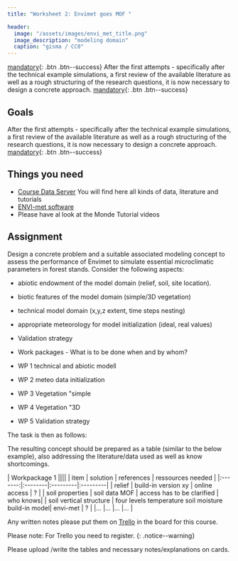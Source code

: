 ```yaml
---
title: "Worksheet 2: Envimet goes MOF "

header:
  image: "/assets/images/envi_met_title.png"
  image_description: "modeling domain"
  caption: "gisma / CC0"
---
```



[mandatory](){: .btn .btn--success}
After the first attempts - specifically after the technical example simulations, a first review of the available literature as well as a rough structuring of the research questions, it is now necessary to design a concrete approach.
[mandatory](){: .btn .btn--success}
<!--more-->

## Goals 

After the first attempts - specifically after the technical example simulations, a first review of the available literature as well as a rough structuring of the research questions, it is now necessary to design a concrete approach.
[mandatory](){: .btn .btn--success}
<!--more-->
## Things you need

* [Course Data Server](https://137.248.191.215:8989/sharing/SxrDkOsBp) You will find here all kinds of data, literature and tutorials 
* [ENVI-met software](https://envi-met.info/doku.php?id=start)
* Please have al look at the Monde Tutorial videos

## Assignment
Design a concrete problem and a suitable associated modeling concept to assess the performance of Envimet to simulate essential microclimatic parameters in forest stands.  Consider the following aspects:
* abiotic endowment of the model domain (relief, soil, site location).
* biotic features of the model domain (simple/3D vegetation)
* technical model domain (x,y,z extent, time steps nesting)
* appropriate meteorology for model initialization (ideal, real values)
* Validation strategy


* Work packages - What is to be done when and by whom?
 * WP 1 technical and abiotic modell
 * WP 2 meteo data initialization
 * WP 3 Vegetation "simple
 * WP 4 Vegetation "3D
 * WP 5 Validation strategy



The task is then as follows:

The resulting concept should be prepared as a table (similar to the below example), also addressing the literature/data  used as well as know shortcomings.

| Workpackage 1 ||||
| item | solution | references | ressources needed |
|:-------:|:--------|:---------|:---------|
| relief | build-in version xy | online access | ? |
| soil properties | soil data MOF | access has to be clarified |  who knows|
| soil vertical structure | four levels temperature soil moisture build-in model| envi-met | ? |
|... |... |... |... |

Any written notes please put them on [Trello](https://trello.com/invite/b/wTdarJkV/256c20df677f25924b21e86003d2edf1/umwelstsysteme-envi-met) in the board for this course. 

Please note: For Trello you need to register.
{: .notice--warning}

Please upload /write the tables and necessary notes/explanations on cards.

